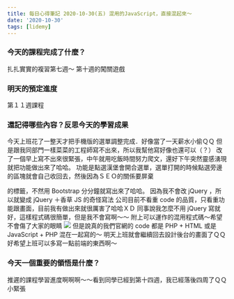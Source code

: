 ```yaml
---
title: 每日心得筆記 2020-10-30(五) 混用的JavaScript，直接混起來～
date: '2020-10-30'
tags: [lidemy]
---
```


### 今天的課程完成了什麼？

扎扎實實的複習第七週～
第十週的闖關遊戲

### 明天的預定進度

第１１週課程

### 還記得哪些內容？反思今天的學習成果

今天上班花了一整天才把手機版的選單調整完成．好像當了一天薪水小偷ＱＱ
但是跟我同部門一樣菜菜的工程師寫不出來，所以我幫他寫好像也還可以（？）
改了一個早上寫不出來很緊張，中午就用吃飯時間努力爬文，還好下午突然靈感湧現就把功能做出來了哈哈。
功能是點選漢堡會開合選單，選單打開的時候點選旁邊的區塊就會自己收回去，然後因為ＳＥＯ的關係要屏棄<nav>的標籤，不然用 Bootstrap 分分鐘就寫出來了哈哈。
因為我不會改 jQuery ，所以就變成 jQuery ＋香草 JS 的奇怪寫法
公司目前不看重 code 的品質，只看重功能跟畫面，目前我有做出來就很厲害了哈哈ＸＤ
同事說我怎麼不用 jQuery 寫就好，這樣程式碼很簡單，但是我不會寫啊～～
附上可以運作的混用程式碼～希望不會傷了大家的眼睛
![](https://static.coderbridge.com/img/roroiii/3b7ead5c071c4d269e0f823b232654ee.jpg)
但是說真的我們官網的 code 都是 PHP + HTML 或是 JavaScript + PHP 混在一起寫的～
明天上班就會繼續回去設計後台的畫面了ＱＱ
好希望上班可以多寫一點前端的東西啊～

### 今天一個重要的領悟是什麼？

推遲的課程學習進度啊啊啊～～看到同學已經到第十四週，我已經落後四周了ＱＱ
小緊張
